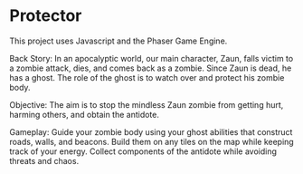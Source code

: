 # Protector

This project uses Javascript and the Phaser Game Engine. 

Back Story: 	In an apocalyptic world, our main character, Zaun, falls victim to a 			zombie attack, dies, and comes back as a zombie. Since Zaun is dead, he 		has a ghost. The role of the ghost is to watch over and protect his zombie 		body.

Objective: 	The aim is to stop the mindless Zaun zombie from getting hurt, harming 			others, and obtain the antidote.

Gameplay: 	Guide your zombie body using your ghost abilities that construct roads, 		walls, and beacons. Build them on any tiles on the map while keeping track 		of your energy. Collect components of the antidote while avoiding threats 		and chaos.